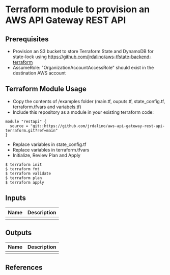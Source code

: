 # Terraform module to provision an AWS API Gateway REST API

## Prerequisites
- Provision an S3 bucket to store Terraform State and DynamoDB for state-lock using https://github.com/jrdalino/aws-tfstate-backend-terraform
- AssumeRole: "OrganizationAccountAccessRole" should exist in the destination AWS account

## Terraform Module Usage
- Copy the contents of /examples folder (main.tf, ouputs.tf, state_config.tf, terraform.tfvars and variabels.tf)
- Include this repository as a module in your existing terraform code:
```
module "restapi" {
  source = "git::https://github.com/jrdalino/aws-api-gateway-rest-api-terraform.git?ref=main"
}
```
- Replace variables in state_config.tf
- Replace variables in terraform.tfvars
- Initialize, Review Plan and Apply
```
$ terraform init
$ terraform fmt
$ terraform validate
$ terraform plan
$ terraform apply
```

## Inputs
| Name | Description |
|------|-------------|
|  | |

## Outputs
| Name | Description |
|------|-------------|
|  |  |

## References

